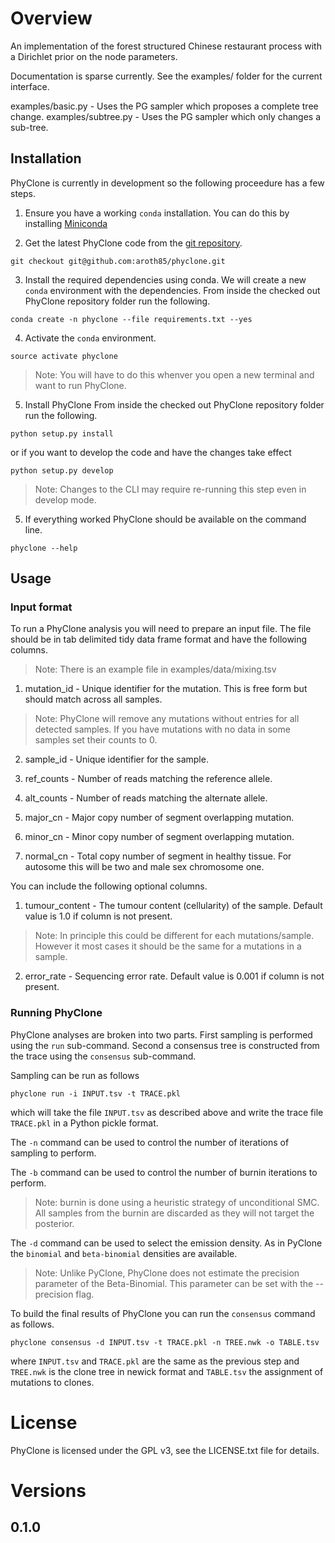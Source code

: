 # Overview

An implementation of the forest structured Chinese restaurant process with a Dirichlet prior on the node parameters.

Documentation is sparse currently.
See the examples/ folder for the current interface. 

examples/basic.py - Uses the PG sampler which proposes a complete tree change.
examples/subtree.py - Uses the PG sampler which only changes a sub-tree.

## Installation

PhyClone is currently in development so the following proceedure has a few steps.

1. Ensure you have a working `conda` installation.
You can do this by installing [Miniconda](https://conda.io/miniconda.html)

2. Get the latest PhyClone code from the [git repository](https://github.com/aroth85/phyclone).
```
git checkout git@github.com:aroth85/phyclone.git
```

3. Install the required dependencies using conda.
We will create a new `conda` environment with the dependencies.
From inside the checked out PhyClone repository folder run the following.
```
conda create -n phyclone --file requirements.txt --yes
```

4. Activate the `conda` environment.
```
source activate phyclone
```
> Note: You will have to do this whenver you open a new terminal and want to run PhyClone. 

5. Install PhyClone
From inside the checked out PhyClone repository folder run the following.
```
python setup.py install
```
or if you want to develop the code and have the changes take effect
```
python setup.py develop
```
> Note: Changes to the CLI may require re-running this step even in develop mode.

5. If everything worked PhyClone should be available on the command line.
```
phyclone --help
```

## Usage

### Input format

To run a PhyClone analysis you will need to prepare an input file.
The file should be in tab delimited tidy data frame format and have the following columns.
> Note: There is an example file in examples/data/mixing.tsv

1. mutation_id - Unique identifier for the mutation. 
This is free form but should match across all samples.
> Note: PhyClone will remove any mutations without entries for all detected samples.
If you have mutations with no data in some samples set their counts to 0.

2. sample_id - Unique identifier for the sample.

3. ref_counts - Number of reads matching the reference allele.

4. alt_counts - Number of reads matching the alternate allele.

5. major_cn - Major copy number of segment overlapping mutation.

6. minor_cn - Minor copy number of segment overlapping mutation.

7. normal_cn - Total copy number of segment in healthy tissue.
For autosome this will be two and male sex chromosome one.

You can include the following optional columns.

1. tumour_content - The tumour content (cellularity) of the sample.
Default value is 1.0 if column is not present. 
> Note: In principle this could be different for each mutations/sample.
> However it most cases it should be the same for a mutations in a sample.

2. error_rate - Sequencing error rate.
Default value is 0.001 if column is not present. 

### Running PhyClone

PhyClone analyses are broken into two parts. 
First sampling is performed using the `run` sub-command.
Second a consensus tree is constructed from the trace using the `consensus` sub-command.

Sampling can be run as follows
```
phyclone run -i INPUT.tsv -t TRACE.pkl 
``` 
which will take the file `INPUT.tsv` as described above and write the trace file `TRACE.pkl` in a Python pickle format.

The `-n` command can be used to control the number of iterations of sampling to perform.

The `-b` command can be used to control the number of burnin iterations to perform.
> Note: burnin is done using a heuristic strategy of unconditional SMC.
> All samples from the burnin are discarded as they will not target the posterior.

The `-d` command can be used to select the emission density.
As in PyClone the `binomial` and `beta-binomial` densities are available.
> Note: Unlike PyClone, PhyClone does not estimate the precision parameter of the Beta-Binomial.
This parameter can be set with the --precision flag.

To build the final results of PhyClone you can run the `consensus` command as follows.
```
phyclone consensus -d INPUT.tsv -t TRACE.pkl -n TREE.nwk -o TABLE.tsv
``` 
where `INPUT.tsv` and `TRACE.pkl` are the same as the previous step and `TREE.nwk` is the clone tree in newick format and `TABLE.tsv` the assignment of mutations to clones.

# License

PhyClone is licensed under the GPL v3, see the LICENSE.txt file for details.

# Versions

## 0.1.0

